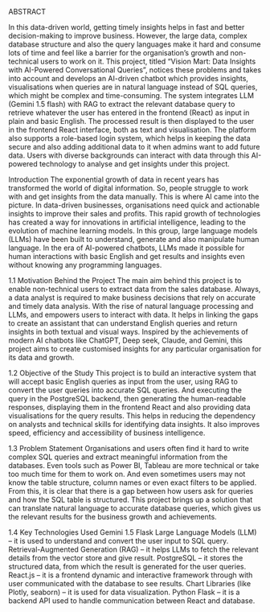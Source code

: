 ABSTRACT

In this data-driven world, getting timely insights helps in fast and better decision-making to improve business. However, the large data, complex database structure and also the query languages make it hard and consume lots of time and feel like a barrier for the organisation’s growth and non-technical users to work on it. This project, titled “Vision Mart: Data Insights with AI-Powered Conversational Queries”, notices these problems and takes into account and develops an AI-driven chatbot which provides insights, visualisations when queries are in natural language instead of SQL queries, which might be complex and time-consuming. The system integrates LLM (Gemini 1.5 flash) with RAG to extract the relevant database query to retrieve whatever the user has entered in the frontend (React) as input in plain and basic English. The processed result is then displayed to the user in the frontend React interface, both as text and visualisation. The platform also supports a role-based login system, which helps in keeping the data secure and also adding additional data to it when admins want to add future data. 
Users with diverse backgrounds can interact with data through this AI-powered technology to analyse and get insights under this project.

Introduction
The exponential growth of data in recent years has transformed the world of digital information. So, people struggle to work with and get insights from the data manually. This is where AI came into the picture. In data-driven businesses, organisations need quick and actionable insights to improve their sales and profits. This rapid growth of technologies has created a way for innovations in artificial intelligence, leading to the evolution of machine learning models. In this group, large language models (LLMs) have been built to understand, generate and also manipulate human language. In the era of AI-powered chatbots, LLMs made it possible for human interactions with basic English and get results and insights even without knowing any programming languages.

1.1 Motivation Behind the Project
The main aim behind this project is to enable non-technical users to extract data from the sales database. Always, a data analyst is required to make business decisions that rely on accurate and timely data analysis. With the rise of natural language processing and LLMs, and empowers users to interact with data. It helps in linking the gaps to create an assistant that can understand English queries and return insights in both textual and visual ways. Inspired by the achievements of modern AI chatbots like ChatGPT, Deep seek, Claude, and Gemini, this project aims to create customised insights for any particular organisation for its data and growth.

1.2 Objective of the Study
This project is to build an interactive system that will accept basic English queries as input from the user, using RAG to convert the user queries into accurate SQL queries. And executing the query in the PostgreSQL backend, then generating the human-readable responses, displaying them in the frontend React and also providing data visualisations for the query results. This helps in reducing the dependency on analysts and technical skills for identifying data insights. It also improves speed, efficiency and accessibility of business intelligence.

1.3 Problem Statement
Organisations and users often find it hard to write complex SQL queries and extract meaningful information from the databases. Even tools such as Power BI, Tableau are more technical or take too much time for them to work on. And even sometimes users may not know the table structure, column names or even exact filters to be applied. From this, it is clear that there is a gap between how users ask for queries and how the SQL table is structured. This project brings up a solution that can translate natural language to accurate database queries, which gives us the relevant results for the business growth and achievements. 

1.4 Key Technologies Used
Gemini 1.5 Flask Large Language Models (LLM) – it is used to understand and convert the user input to SQL query.
Retrieval-Augmented Generation (RAG) – it helps LLMs to fetch the relevant details from the vector store and give result.
PostgreSQL – it stores the structured data, from which the result is generated for the user queries.
React.js – it is a frontend dynamic and interactive framework through with user communicated with the database to see results.
Chart Libraries (like Plotly, seaborn) – it is used for data visualization. 
Python Flask – it is a backend API used to handle communication between React and database.

